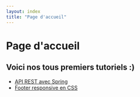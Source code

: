 ```yaml
---
layout: index
title: "Page d'accueil"
---
```


# Page d'accueil
## Voici nos tous premiers tutoriels :)

- [API REST avec Spring](/spring/dev-api-rest-avec-spring) 
- [Footer responsive en CSS](/css/comment-rendre-son-footer-responsive-en-css) 